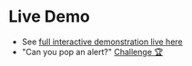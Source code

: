 # Live Demo

* See [full interactive demonstration live here](https://lavamoat.github.io/snow/demo/)
* "Can you pop an alert?" [Challenge 🏆](https://lavamoat.github.io/snow/demo/#self-xss-challenge-msg)

